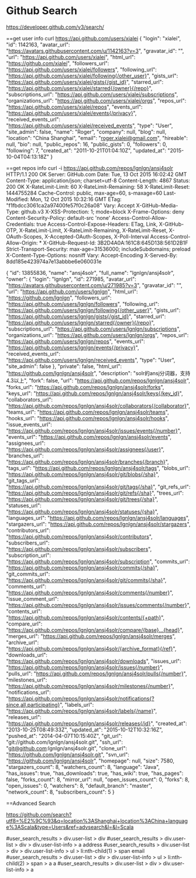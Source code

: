 Github Search
==============
https://developer.github.com/v3/search/

==get user info
curl https://api.github.com/users/xialei
{
  "login": "xialei",
  "id": 1142163,
  "avatar_url": "https://avatars.githubusercontent.com/u/1142163?v=3",
  "gravatar_id": "",
  "url": "https://api.github.com/users/xialei",
  "html_url": "https://github.com/xialei",
  "followers_url": "https://api.github.com/users/xialei/followers",
  "following_url": "https://api.github.com/users/xialei/following{/other_user}",
  "gists_url": "https://api.github.com/users/xialei/gists{/gist_id}",
  "starred_url": "https://api.github.com/users/xialei/starred{/owner}{/repo}",
  "subscriptions_url": "https://api.github.com/users/xialei/subscriptions",
  "organizations_url": "https://api.github.com/users/xialei/orgs",
  "repos_url": "https://api.github.com/users/xialei/repos",
  "events_url": "https://api.github.com/users/xialei/events{/privacy}",
  "received_events_url": "https://api.github.com/users/xialei/received_events",
  "type": "User",
  "site_admin": false,
  "name": "Roger",
  "company": null,
  "blog": null,
  "location": "China Shanghai",
  "email": "roger.xialei@gmail.com",
  "hireable": null,
  "bio": null,
  "public_repos": 16,
  "public_gists": 0,
  "followers": 0,
  "following": 7,
  "created_at": "2011-10-21T01:04:10Z",
  "updated_at": "2015-10-04T04:13:18Z"
}

==get repos info
curl -i https://api.github.com/repos/lgnlgn/ansj4solr
HTTP/1.1 200 OK
Server: GitHub.com
Date: Tue, 13 Oct 2015 16:02:42 GMT
Content-Type: application/json; charset=utf-8
Content-Length: 4867
Status: 200 OK
X-RateLimit-Limit: 60
X-RateLimit-Remaining: 58
X-RateLimit-Reset: 1444755284
Cache-Control: public, max-age=60, s-maxage=60
Last-Modified: Mon, 12 Oct 2015 10:32:16 GMT
ETag: "f1fbdcc3061ca2a97400fe57f0c26a08"
Vary: Accept
X-GitHub-Media-Type: github.v3
X-XSS-Protection: 1; mode=block
X-Frame-Options: deny
Content-Security-Policy: default-src 'none'
Access-Control-Allow-Credentials: true
Access-Control-Expose-Headers: ETag, Link, X-GitHub-OTP, X-RateLimit-Limit, X-RateLimit-Remaining, X-RateLimit-Reset, X-OAuth-Scopes, X-Accepted-OAuth-Scopes, X-Poll-Interval
Access-Control-Allow-Origin: *
X-GitHub-Request-Id: 3B2D4A0A:161C8:645D138:561D2B1F
Strict-Transport-Security: max-age=31536000; includeSubdomains; preload
X-Content-Type-Options: nosniff
Vary: Accept-Encoding
X-Served-By: 8dd185e423974a7e13abbbe6e060031e

{
  "id": 13855836,
  "name": "ansj4solr",
  "full_name": "lgnlgn/ansj4solr",
  "owner": {
    "login": "lgnlgn",
    "id": 271985,
    "avatar_url": "https://avatars.githubusercontent.com/u/271985?v=3",
    "gravatar_id": "",
    "url": "https://api.github.com/users/lgnlgn",
    "html_url": "https://github.com/lgnlgn",
    "followers_url": "https://api.github.com/users/lgnlgn/followers",
    "following_url": "https://api.github.com/users/lgnlgn/following{/other_user}",
    "gists_url": "https://api.github.com/users/lgnlgn/gists{/gist_id}",
    "starred_url": "https://api.github.com/users/lgnlgn/starred{/owner}{/repo}",
    "subscriptions_url": "https://api.github.com/users/lgnlgn/subscriptions",
    "organizations_url": "https://api.github.com/users/lgnlgn/orgs",
    "repos_url": "https://api.github.com/users/lgnlgn/repos",
    "events_url": "https://api.github.com/users/lgnlgn/events{/privacy}",
    "received_events_url": "https://api.github.com/users/lgnlgn/received_events",
    "type": "User",
    "site_admin": false
  },
  "private": false,
  "html_url": "https://github.com/lgnlgn/ansj4solr",
  "description": "solr的ansj分词器，支持4.3以上",
  "fork": false,
  "url": "https://api.github.com/repos/lgnlgn/ansj4solr",
  "forks_url": "https://api.github.com/repos/lgnlgn/ansj4solr/forks",
  "keys_url": "https://api.github.com/repos/lgnlgn/ansj4solr/keys{/key_id}",
  "collaborators_url": "https://api.github.com/repos/lgnlgn/ansj4solr/collaborators{/collaborator}",
  "teams_url": "https://api.github.com/repos/lgnlgn/ansj4solr/teams",
  "hooks_url": "https://api.github.com/repos/lgnlgn/ansj4solr/hooks",
  "issue_events_url": "https://api.github.com/repos/lgnlgn/ansj4solr/issues/events{/number}",
  "events_url": "https://api.github.com/repos/lgnlgn/ansj4solr/events",
  "assignees_url": "https://api.github.com/repos/lgnlgn/ansj4solr/assignees{/user}",
  "branches_url": "https://api.github.com/repos/lgnlgn/ansj4solr/branches{/branch}",
  "tags_url": "https://api.github.com/repos/lgnlgn/ansj4solr/tags",
  "blobs_url": "https://api.github.com/repos/lgnlgn/ansj4solr/git/blobs{/sha}",
  "git_tags_url": "https://api.github.com/repos/lgnlgn/ansj4solr/git/tags{/sha}",
  "git_refs_url": "https://api.github.com/repos/lgnlgn/ansj4solr/git/refs{/sha}",
  "trees_url": "https://api.github.com/repos/lgnlgn/ansj4solr/git/trees{/sha}",
  "statuses_url": "https://api.github.com/repos/lgnlgn/ansj4solr/statuses/{sha}",
  "languages_url": "https://api.github.com/repos/lgnlgn/ansj4solr/languages",
  "stargazers_url": "https://api.github.com/repos/lgnlgn/ansj4solr/stargazers",
  "contributors_url": "https://api.github.com/repos/lgnlgn/ansj4solr/contributors",
  "subscribers_url": "https://api.github.com/repos/lgnlgn/ansj4solr/subscribers",
  "subscription_url": "https://api.github.com/repos/lgnlgn/ansj4solr/subscription",
  "commits_url": "https://api.github.com/repos/lgnlgn/ansj4solr/commits{/sha}",
  "git_commits_url": "https://api.github.com/repos/lgnlgn/ansj4solr/git/commits{/sha}",
  "comments_url": "https://api.github.com/repos/lgnlgn/ansj4solr/comments{/number}",
  "issue_comment_url": "https://api.github.com/repos/lgnlgn/ansj4solr/issues/comments{/number}",
  "contents_url": "https://api.github.com/repos/lgnlgn/ansj4solr/contents/{+path}",
  "compare_url": "https://api.github.com/repos/lgnlgn/ansj4solr/compare/{base}...{head}",
  "merges_url": "https://api.github.com/repos/lgnlgn/ansj4solr/merges",
  "archive_url": "https://api.github.com/repos/lgnlgn/ansj4solr/{archive_format}{/ref}",
  "downloads_url": "https://api.github.com/repos/lgnlgn/ansj4solr/downloads",
  "issues_url": "https://api.github.com/repos/lgnlgn/ansj4solr/issues{/number}",
  "pulls_url": "https://api.github.com/repos/lgnlgn/ansj4solr/pulls{/number}",
  "milestones_url": "https://api.github.com/repos/lgnlgn/ansj4solr/milestones{/number}",
  "notifications_url": "https://api.github.com/repos/lgnlgn/ansj4solr/notifications{?since,all,participating}",
  "labels_url": "https://api.github.com/repos/lgnlgn/ansj4solr/labels{/name}",
  "releases_url": "https://api.github.com/repos/lgnlgn/ansj4solr/releases{/id}",
  "created_at": "2013-10-25T08:49:33Z",
  "updated_at": "2015-10-12T10:32:16Z",
  "pushed_at": "2014-04-07T10:15:40Z",
  "git_url": "git://github.com/lgnlgn/ansj4solr.git",
  "ssh_url": "git@github.com:lgnlgn/ansj4solr.git",
  "clone_url": "https://github.com/lgnlgn/ansj4solr.git",
  "svn_url": "https://github.com/lgnlgn/ansj4solr",
  "homepage": null,
  "size": 7580,
  "stargazers_count": 8,
  "watchers_count": 8,
  "language": "Java",
  "has_issues": true,
  "has_downloads": true,
  "has_wiki": true,
  "has_pages": false,
  "forks_count": 8,
  "mirror_url": null,
  "open_issues_count": 0,
  "forks": 8,
  "open_issues": 0,
  "watchers": 8,
  "default_branch": "master",
  "network_count": 8,
  "subscribers_count": 5
}

==Advanced Search

https://github.com/search?utf8=%E2%9C%93&q=location%3AShanghai+location%3AChina+language%3AScala&type=Users&ref=advsearch&l=&l=Scala

#user_search_results > div.user-list > div
#user_search_results > div.user-list > div > div.user-list-info > a
address
#user_search_results > div.user-list > div > div.user-list-info > ul > li:nth-child(1) > span
email
#user_search_results > div.user-list > div > div.user-list-info > ul > li:nth-child(2) > span > a
a
#user_search_results > div.user-list > div > div.user-list-info > a
